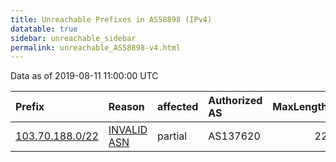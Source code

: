 ```yaml
---
title: Unreachable Prefixes in AS58898 (IPv4)
datatable: true
sidebar: unreachable_sidebar
permalink: unreachable_AS58898-v4.html
---
```


Data as of 2019-08-11 11:00:00 UTC


<div class="datatable-begin"></div>

| Prefix                                                   | Reason                                                                                                 | affected   | Authorized AS   |   MaxLength | Anchor                                       |   unreachable /24s |
|:---------------------------------------------------------|:-------------------------------------------------------------------------------------------------------|:-----------|:----------------|------------:|:---------------------------------------------|-------------------:|
| [103.70.188.0/22](https://stat.ripe.net/103.70.188.0/22) | [INVALID ASN](https://rpki-validator.ripe.net/announcement-preview?asn=AS58898&prefix=103.70.188.0/22) | partial    | AS137620        |          22 | [APNIC](unreachable_APNIC_RPKI_Root-v4.html) |                  4 |

<div class="datatable-end"></div>
